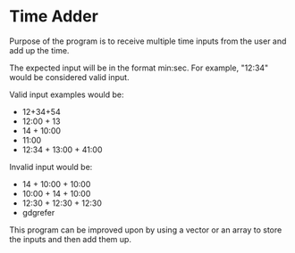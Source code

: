 # Time Adder

Purpose of the program is to receive multiple time inputs from the user and add up the time.

The expected input will be in the format min:sec.
For example, "12:34" would be considered valid input.

Valid input examples would be:
- 12+34+54
- 12:00 + 13
- 14 + 10:00
- 11:00
- 12:34 + 13:00 + 41:00

Invalid input would be:
- 14 + 10:00 + 10:00
- 10:00 + 14 + 10:00
- 12:30 + 12:30 + 12:30
- gdgrefer

This program can be improved upon by using a vector or an array to store the inputs and then add them up.
